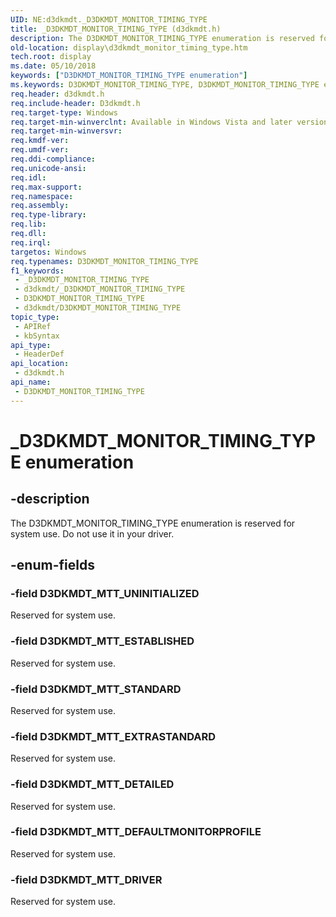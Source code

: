 ```yaml
---
UID: NE:d3dkmdt._D3DKMDT_MONITOR_TIMING_TYPE
title: _D3DKMDT_MONITOR_TIMING_TYPE (d3dkmdt.h)
description: The D3DKMDT_MONITOR_TIMING_TYPE enumeration is reserved for system use. Do not use it in your driver.
old-location: display\d3dkmdt_monitor_timing_type.htm
tech.root: display
ms.date: 05/10/2018
keywords: ["D3DKMDT_MONITOR_TIMING_TYPE enumeration"]
ms.keywords: D3DKMDT_MONITOR_TIMING_TYPE, D3DKMDT_MONITOR_TIMING_TYPE enumeration [Display Devices], D3DKMDT_MTT_DEFAULTMONITORPROFILE, D3DKMDT_MTT_DETAILED, D3DKMDT_MTT_DRIVER, D3DKMDT_MTT_ESTABLISHED, D3DKMDT_MTT_EXTRASTANDARD, D3DKMDT_MTT_STANDARD, D3DKMDT_MTT_UNINITIALIZED, DmEnums_dd8c4653-6af5-420c-a74e-3b0d2201e84a.xml, _D3DKMDT_MONITOR_TIMING_TYPE, d3dkmdt/D3DKMDT_MONITOR_TIMING_TYPE, d3dkmdt/D3DKMDT_MTT_DEFAULTMONITORPROFILE, d3dkmdt/D3DKMDT_MTT_DETAILED, d3dkmdt/D3DKMDT_MTT_DRIVER, d3dkmdt/D3DKMDT_MTT_ESTABLISHED, d3dkmdt/D3DKMDT_MTT_EXTRASTANDARD, d3dkmdt/D3DKMDT_MTT_STANDARD, d3dkmdt/D3DKMDT_MTT_UNINITIALIZED, display.d3dkmdt_monitor_timing_type
req.header: d3dkmdt.h
req.include-header: D3dkmdt.h
req.target-type: Windows
req.target-min-winverclnt: Available in Windows Vista and later versions of the Windows operating systems.
req.target-min-winversvr: 
req.kmdf-ver: 
req.umdf-ver: 
req.ddi-compliance: 
req.unicode-ansi: 
req.idl: 
req.max-support: 
req.namespace: 
req.assembly: 
req.type-library: 
req.lib: 
req.dll: 
req.irql: 
targetos: Windows
req.typenames: D3DKMDT_MONITOR_TIMING_TYPE
f1_keywords:
 - _D3DKMDT_MONITOR_TIMING_TYPE
 - d3dkmdt/_D3DKMDT_MONITOR_TIMING_TYPE
 - D3DKMDT_MONITOR_TIMING_TYPE
 - d3dkmdt/D3DKMDT_MONITOR_TIMING_TYPE
topic_type:
 - APIRef
 - kbSyntax
api_type:
 - HeaderDef
api_location:
 - d3dkmdt.h
api_name:
 - D3DKMDT_MONITOR_TIMING_TYPE
---
```


# _D3DKMDT_MONITOR_TIMING_TYPE enumeration


## -description

The D3DKMDT_MONITOR_TIMING_TYPE enumeration is reserved for system use. Do not use it in your driver.

## -enum-fields

### -field D3DKMDT_MTT_UNINITIALIZED

Reserved for system use.

### -field D3DKMDT_MTT_ESTABLISHED

Reserved for system use.

### -field D3DKMDT_MTT_STANDARD

Reserved for system use.

### -field D3DKMDT_MTT_EXTRASTANDARD

Reserved for system use.

### -field D3DKMDT_MTT_DETAILED

Reserved for system use.

### -field D3DKMDT_MTT_DEFAULTMONITORPROFILE

Reserved for system use.

### -field D3DKMDT_MTT_DRIVER

Reserved for system use.

